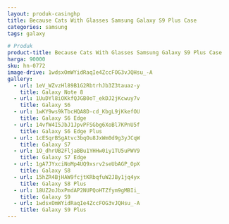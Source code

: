 ```yaml
---
layout: produk-casinghp
title: Because Cats With Glasses Samsung Galaxy S9 Plus Case
categories: samsung
tags: galaxy

# Produk
product-title: Because Cats With Glasses Samsung Galaxy S9 Plus Case
harga: 90000
sku: hn-0772
image-drive: 1wdsxOmWYidRaqIe4ZccFOG3vJQHsu_-A
gallery:
  - url: 1eV_WZvzHl89B1G2RbtrhJb3Z3tauaz-y
    title: Galaxy Note 8
  - url: 1UuDYl8iOKkfQJGB0oT_ekDJ2jKcwuy7v
    title: Galaxy S6
  - url: 1wKY9ws9kTbcHQA8D-cd_KbgL9jKkefOU
    title: Galaxy S6 Edge
  - url: 14vfW4I5JbJ1JpvPFSGbg6XoBl7KPnU5f
    title: Galaxy S6 Edge Plus
  - url: 1cESqrBSgAtvc3bqOu8JxWm0d9g3yJCqW
    title: Galaxy S7
  - url: 1O_dhrUB2FljaBBu1YHHw0iy1TU5uPWV9
    title: Galaxy S7 Edge
  - url: 1gA7JYxciNoMp4UQ9xsrv2seUbAGP_OpX
    title: Galaxy S8
  - url: 15hZR4BjHAW9fcjtKRbqfuW2JBy1jq4yx
    title: Galaxy S8 Plus
  - url: 18UZ2oJbxPmdAP2NUPQoHTZfym9gMBIi_
    title: Galaxy S9
  - url: 1wdsxOmWYidRaqIe4ZccFOG3vJQHsu_-A
    title: Galaxy S9 Plus
---
```

